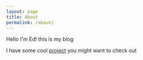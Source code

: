 ```yaml
---
layout: page
title: About
permalink: /about/
---
```


Hello I'm Ed! this is my blog

I have some cool [project](/projects) you might want to check out 